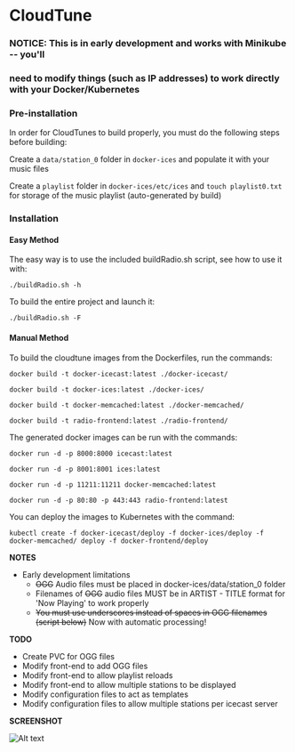 # CloudTune

### NOTICE: This is in early development and works with Minikube -- you'll
### need to modify things (such as IP addresses) to work directly with your Docker/Kubernetes

### Pre-installation

In order for CloudTunes to build properly, you must do the following steps before building:

Create a ```data/station_0``` folder in ```docker-ices``` and populate it with your music files

Create a ```playlist``` folder in ```docker-ices/etc/ices``` and ```touch playlist0.txt``` for storage of the music playlist (auto-generated by build)

### Installation

#### Easy Method 

The easy way is to use the included buildRadio.sh script, see how to use it with:

```./buildRadio.sh -h```

To build the entire project and launch it:

```./buildRadio.sh -F```

#### Manual Method

To build the cloudtune images from the Dockerfiles, run the commands:

```docker build -t docker-icecast:latest ./docker-icecast/```

```docker build -t docker-ices:latest ./docker-ices/```

```docker build -t docker-memcached:latest ./docker-memcached/```

```docker build -t radio-frontend:latest ./radio-frontend/```

The generated docker images can be run with the commands:

```docker run -d -p 8000:8000 icecast:latest```

```docker run -d -p 8001:8001 ices:latest```

```docker run -d -p 11211:11211 docker-memcached:latest```

```docker run -d -p 80:80 -p 443:443 radio-frontend:latest```

You can deploy the images to Kubernetes with the command:

```kubectl create -f docker-icecast/deploy -f docker-ices/deploy -f docker-memcached/ deploy -f docker-frontend/deploy```

**NOTES**

- Early development limitations
  - ~~OGG~~ Audio files must be placed in docker-ices/data/station_0 folder
  - Filenames of ~~OGG~~ audio files MUST be in ARTIST - TITLE format for 'Now Playing' to work properly
  - ~~You must use underscores instead of spaces in OGG filenames (script below)~~ Now with automatic processing!

**TODO**

- Create PVC for OGG files
- Modify front-end to add OGG files
- Modify front-end to allow playlist reloads
- Modify front-end to allow multiple stations to be displayed
- Modify configuration files to act as templates
- Modify configuration files to allow multiple stations per icecast server

**SCREENSHOT**

![Alt text](https://cloudtunes.us/cloudtunes-ss.png)
